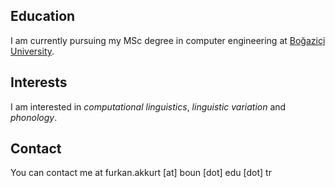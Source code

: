 ## Education

I am currently pursuing my MSc degree in computer engineering at [Boğaziçi University](https://www.boun.edu.tr).  

## Interests

I am interested in _computational linguistics_, _linguistic variation_ and _phonology_.  

## Contact

You can contact me at furkan.akkurt [at] boun [dot] edu [dot] tr
